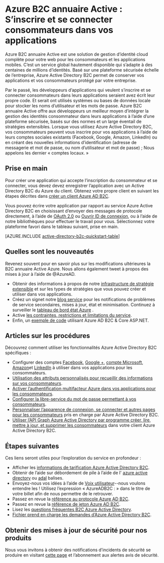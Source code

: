 <properties
    pageTitle="B2C Azure Active Directory : Vue d’ensemble | Microsoft Azure"
    description="Développement d’applications pour les consommateurs avec Azure Active Directory B2C"
    services="active-directory-b2c"
    documentationCenter=""
    authors="swkrish"
    manager="mbaldwin"
    editor="bryanla"/>

<tags
    ms.service="active-directory-b2c"
    ms.workload="identity"
    ms.tgt_pltfrm="na"
    ms.devlang="na"
    ms.topic="hero-article"
    ms.date="07/24/2016"
    ms.author="swkrish"/>

# <a name="azure-active-directory-b2c-sign-up-and-sign-in-consumers-in-your-applications"></a>Azure B2C annuaire Active : S’inscrire et se connecter consommateurs dans vos applications

Azure B2C annuaire Active est une solution de gestion d’identité cloud complète pour votre web pour les consommateurs et les applications mobiles. C’est un service global hautement disponible qui s’adapte à des centaines de millions d’identités. Basé sur une plateforme sécurisée échelle de l’entreprise, Azure Active Directory B2C permet de conserver vos applications et vos consommateurs protégé par votre entreprise.

Par le passé, les développeurs d’applications qui veulent s’inscrire et se connecter consommateurs dans leurs applications seraient avez écrit leur propre code. Et serait ont utilisés systèmes ou bases de données locale pour stocker les noms d’utilisateur et les mots de passe. Azure B2C annuaire Active offre aux développeurs un meilleur moyen d’intégrer la gestion des identités consommateur dans leurs applications à l’aide d’une plateforme sécurisée, basés sur des normes et un large éventail de stratégies extensibles. Lorsque vous utilisez Azure Active Directory B2C, vos consommateurs peuvent vous inscrire pour vos applications à l’aide de leurs comptes sociales existants (Facebook, Google, Amazon, LinkedIn) ou en créant des nouvelles informations d’identification (adresse de messagerie et mot de passe, ou nom d’utilisateur et mot de passe) ; Nous appelons les dernier « comptes locaux. »

## <a name="get-started"></a>Prise en main

Pour créer une application qui accepte l’inscription du consommateur et se connecter, vous devez devez enregistrer l’application avec un Active Directory B2C du Azure du client. Obtenez votre propre client en suivant les étapes décrites dans [créer un client Azure AD B2C](active-directory-b2c-get-started.md).

Vous pouvez écrire votre application par rapport au service Azure Active Directory B2C en choisissant d’envoyer des messages de protocole directement, à l’aide de [OAuth 2.0](active-directory-b2c-reference-protocols.md#oauth2-authorization-code-flow) ou [Ouvrir ID de connexion](active-directory-b2c-reference-protocols.md#openid-connect-sign-in-flow), ou à l’aide de notre bibliothèques pour effectuer le travail pour vous. Sélectionnez votre plateforme favori dans le tableau suivant, prise en main.

[AZURE.INCLUDE [active-directory-b2c-quickstart-table](../../includes/active-directory-b2c-quickstart-table.md)]

## <a name="whats-new"></a>Quelles sont les nouveautés

Revenez souvent pour en savoir plus sur les modifications ultérieures la B2C annuaire Active Azure. Nous allons également tweet à propos des mises à jour à l’aide de @AzureAD.

- Obtenir des informations à propos de notre [infrastructure de stratégie extensible](active-directory-b2c-reference-policies.md) et sur les types de stratégies que vous pouvez créer et utiliser dans vos applications.
- Créez un signet notre [blog service](https://blogs.msdn.microsoft.com/azureadb2c/) pour les notifications de problèmes de service secondaires, mises à jour, état et minimisation. Continuez à surveiller le [tableau de bord état Azure](https://azure.microsoft.com/status/) .
- Active [les contraintes, restrictions et limitations du service](active-directory-b2c-limitations.md).
- Enfin, un [exemple de code](https://github.com/Azure-Samples/active-directory-dotnet-webapp-openidconnect-aspnetcore-b2c) utilisant Azure AD B2C & Core ASP.NET.

## <a name="how-to-articles"></a>Articles sur les procédures

Découvrez comment utiliser les fonctionnalités Azure Active Directory B2C spécifiques :

- Configurer des comptes [Facebook](active-directory-b2c-setup-fb-app.md), [Google +](active-directory-b2c-setup-goog-app.md), [compte Microsoft](active-directory-b2c-setup-msa-app.md), [Amazon](active-directory-b2c-setup-amzn-app.md)et [LinkedIn](active-directory-b2c-setup-li-app.md) à utiliser dans vos applications pour les consommateurs.
- [Utilisation des attributs personnalisés pour recueillir des informations sur vos consommateurs](active-directory-b2c-reference-custom-attr.md).
- [Activer l’authentification multifacteur Azure dans vos applications pour les consommateurs](active-directory-b2c-reference-mfa.md).
- [Configurer la libre-service du mot de passe permettant à vos consommateurs](active-directory-b2c-reference-sspr.md).
- [Personnaliser l’apparence de connexion, se connecter et autres pages pour les consommateurs](active-directory-b2c-reference-ui-customization.md) pris en charge par Azure Active Directory B2C.
- [Utiliser l’API Graph Azure Active Directory par programme créer, lire, mettre à jour, et supprimer les consommateurs](active-directory-b2c-devquickstarts-graph-dotnet.md) dans votre client Azure Active Directory B2C.

## <a name="next-steps"></a>Étapes suivantes

Ces liens seront utiles pour l’exploration du service en profondeur :

- Afficher les [informations de tarification Azure Active Directory B2C](https://azure.microsoft.com/pricing/details/active-directory-b2c/).
- Obtenir de l’aide sur débordement de pile à l’aide de l' [azure active directory](http://stackoverflow.com/questions/tagged/azure-active-directory) ou [adal](http://stackoverflow.com/questions/tagged/adal) balises.
- Envoyez-nous vos idées à l’aide de [Voix utilisateur](https://feedback.azure.com/forums/169401-azure-active-directory/)--nous voulons entendre les ! Utilisez l’expression « AzureADB2C : » dans le titre de votre billet afin de nous permettre de le retrouver.
- Passez en revue la [référence au protocole Azure AD B2C](active-directory-b2c-reference-protocols.md).
- Passez en revue la [référence de jeton Azure AD B2C](active-directory-b2c-reference-tokens.md).
- Lisez les [questions fréquentes B2C Azure Active Directory](active-directory-b2c-faqs.md).
- [Fichier prend en charge les demandes d’Azure Active Directory B2C](active-directory-b2c-support.md).

## <a name="get-security-updates-for-our-products"></a>Obtenir des mises à jour de sécurité pour nos produits

Nous vous invitons à obtenir des notifications d’incidents de sécurité se produire en visitant [cette page](https://technet.microsoft.com/security/dd252948) et l’abonnement aux alertes avis de sécurité.
